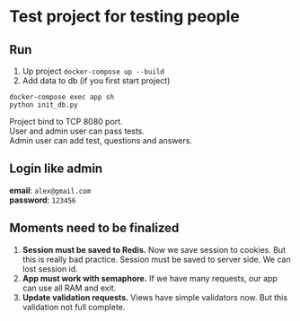 # Test project for testing people
## Run
1) Up project `docker-compose up --build`
2) Add data to db (if you first start project)
```
docker-compose exec app sh
python init_db.py
```
Project bind to TCP 8080 port.  
User and admin user can pass tests.  
Admin user can add test, questions and answers.
## Login like admin
**email**: `alex@gmail.com`  
**password**: `123456`  
## Moments need to be finalized
1) **Session must be saved to Redis.** Now we save session to cookies. But this is really bad practice. Session must be saved to server side. We can lost session id.
2) **App must work with semaphore.** If we have many requests, our app can use all RAM and exit.
3) **Update validation requests.** Views have simple validators now. But this validation not full complete.
